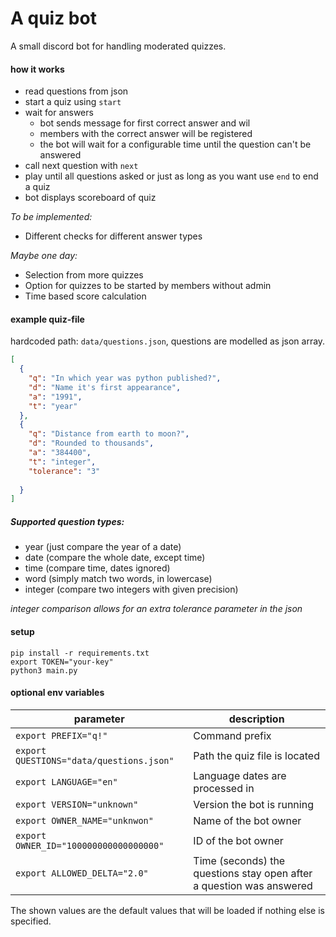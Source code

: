 # A quiz bot 
A small discord bot for handling moderated quizzes.  

#### how it works
* read questions from json
* start a quiz using `start`
* wait for answers
    - bot sends message for first correct answer and wil
    - members with the correct answer will be registered
    - the bot will wait for a configurable time until the question can't be answered
* call next question with `next`
* play until all questions asked or just as long as you want use `end` to end a quiz
* bot displays scoreboard of quiz

_To be implemented:_
* Different checks for different answer types

_Maybe one day:_
* Selection from more quizzes  
* Option for quizzes to be started by members without admin
* Time based score calculation

#### example quiz-file
hardcoded path: `data/questions.json`, questions are modelled as json array.
```json
[
  {
    "q": "In which year was python published?", 
    "d": "Name it's first appearance",
    "a": "1991",
    "t": "year"
  },
  {
    "q": "Distance from earth to moon?",
    "d": "Rounded to thousands",
    "a": "384400",
    "t": "integer",
    "tolerance": "3"
    
  }
]
```
##### Supported question types:
* year (just compare the year of a date)
* date (compare the whole date, except time)
* time (compare time, dates ignored)
* word (simply match two words, in lowercase)
* integer (compare two integers with given precision)

_integer comparison allows for an extra tolerance parameter in the json_
    

#### setup
`pip install -r requirements.txt`  
`export TOKEN="your-key"`  
`python3 main.py`

#### optional env variables
| parameter |  description |
| ------ |  ------ |
| `export PREFIX="q!"`  | Command prefix |
| `export QUESTIONS="data/questions.json"`  | Path the quiz file is located |
| `export LANGUAGE="en"`  | Language dates are processed in |
| `export VERSION="unknown"` | Version the bot is running |
| `export OWNER_NAME="unknwon"` | Name of the bot owner |
| `export OWNER_ID="100000000000000000"` | ID of the bot owner |
| `export ALLOWED_DELTA="2.0"`| Time (seconds) the questions stay open after a question was answered |  

The shown values are the default values that will be loaded if nothing else is specified.


